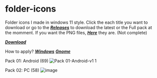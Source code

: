 # folder-icons
Folder icons I made in windows 11 style.
Click the each title you want to download or go to the [***Releases***](https://github.com/sameerasw/folder-icons/releases) to download the latest or the Full pack at the momment.
If you want the PNG files, [***Here***](https://github.com/sameerasw/folder-icons/tree/main/PNGs) they are. (Not complete)

[***Download***](https://github.com/sameerasw/folder-icons/releases/latest/)

How to apply?
[***Windows***](https://t.me/tidwib/81)
[***Gnome***](https://t.me/tidwib/84)

Pack 01: Android (69)
![Pack 01-Android-v1 1](https://user-images.githubusercontent.com/68902530/200163563-7259eb4b-cc40-4e24-aff1-b3727c010847.png)

Pack 02: PC (58)
![image](https://user-images.githubusercontent.com/68902530/200253018-a561f711-7ee1-44b9-8912-f7cec480fdc5.png)



